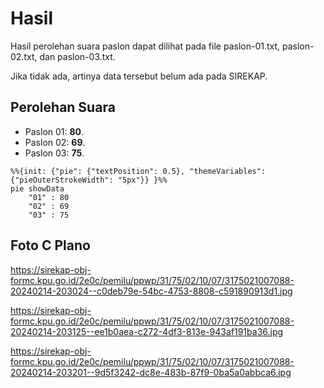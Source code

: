 # Hasil

Hasil perolehan suara paslon dapat dilihat pada file paslon-01.txt, paslon-02.txt, dan paslon-03.txt.

Jika tidak ada, artinya data tersebut belum ada pada SIREKAP.

## Perolehan Suara

 * Paslon 01: **80**.
 * Paslon 02: **69**.
 * Paslon 03: **75**.

```mermaid
%%{init: {"pie": {"textPosition": 0.5}, "themeVariables": {"pieOuterStrokeWidth": "5px"}} }%%
pie showData
    "01" : 80
    "02" : 69
    "03" : 75
```
## Foto C Plano

https://sirekap-obj-formc.kpu.go.id/2e0c/pemilu/ppwp/31/75/02/10/07/3175021007088-20240214-203024--c0deb79e-54bc-4753-8808-c591890913d1.jpg

https://sirekap-obj-formc.kpu.go.id/2e0c/pemilu/ppwp/31/75/02/10/07/3175021007088-20240214-203125--ee1b0aea-c272-4df3-813e-943af191ba36.jpg

https://sirekap-obj-formc.kpu.go.id/2e0c/pemilu/ppwp/31/75/02/10/07/3175021007088-20240214-203201--9d5f3242-dc8e-483b-87f9-0ba5a0abbca6.jpg
